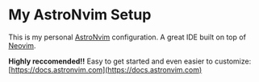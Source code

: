 # My AstroNvim Setup

This is my personal [AstroNvim](https://astronvim.com) configuration. A great IDE
built on top of [Neovim](https://neovim.io/).

**Highly reccomended!!** Easy to get started and even easier to customize:
[https://docs.astronvim.com](https://docs.astronvim.com)
